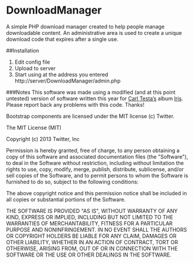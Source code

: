 DownloadManager
===============

A simple PHP download manager created to help people manage downloadable content. An administrative area is used to create a unique download code that expires after a single use. 

##Installation
1. Edit config file
2. Upload to server
3. Start using at the address you entered http://server/DownloadManager/admin.php

###Notes
This software was made using a modified (and at this point untested) version of software written this year for [Carl Testa’s](http://carltesta.net) album [Iris](http://iris.carltesta.net). Please report back any problems with this code. Thanks!

Bootstrap components are licensed under the MIT license (c) Twitter.

The MIT License (MIT)

Copyright (c) 2013 Twitter, Inc

Permission is hereby granted, free of charge, to any person obtaining a copy of this software and associated documentation files (the "Software"), to deal in the Software without restriction, including without limitation the rights to use, copy, modify, merge, publish, distribute, sublicense, and/or sell copies of the Software, and to permit persons to whom the Software is furnished to do so, subject to the following conditions:

The above copyright notice and this permission notice shall be included in all copies or substantial portions of the Software.

THE SOFTWARE IS PROVIDED "AS IS", WITHOUT WARRANTY OF ANY KIND, EXPRESS OR IMPLIED, INCLUDING BUT NOT LIMITED TO THE WARRANTIES OF MERCHANTABILITY, FITNESS FOR A PARTICULAR PURPOSE AND NONINFRINGEMENT. IN NO EVENT SHALL THE AUTHORS OR COPYRIGHT HOLDERS BE LIABLE FOR ANY CLAIM, DAMAGES OR OTHER LIABILITY, WHETHER IN AN ACTION OF CONTRACT, TORT OR OTHERWISE, ARISING FROM, OUT OF OR IN CONNECTION WITH THE SOFTWARE OR THE USE OR OTHER DEALINGS IN THE SOFTWARE.